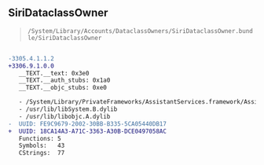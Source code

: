 ## SiriDataclassOwner

> `/System/Library/Accounts/DataclassOwners/SiriDataclassOwner.bundle/SiriDataclassOwner`

```diff

-3305.4.1.1.2
+3306.9.1.0.0
   __TEXT.__text: 0x3e0
   __TEXT.__auth_stubs: 0x1a0
   __TEXT.__objc_stubs: 0xe0

   - /System/Library/PrivateFrameworks/AssistantServices.framework/AssistantServices
   - /usr/lib/libSystem.B.dylib
   - /usr/lib/libobjc.A.dylib
-  UUID: FE9C9679-2002-30BB-B335-5CA05440DB17
+  UUID: 18CA14A3-A71C-3363-A30B-DCE0497058AC
   Functions: 5
   Symbols:   43
   CStrings:  77

```
